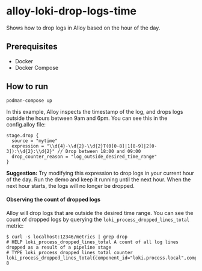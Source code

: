 # alloy-loki-drop-logs-time

Shows how to drop logs in Alloy based on the hour of the day.

## Prerequisites

- Docker
- Docker Compose

## How to run

```shell
podman-compose up
```

In this example, Alloy inspects the timestamp of the log, and drops logs outside the hours between 9am and 6pm. You can see this in the config.alloy file:

```
stage.drop {
  source = "mytime"
  expression = "\\d{4}-\\d{2}-\\d{2}T(0[0-8]|1[8-9]|2[0-3]):\\d{2}:\\d{2}" // Drop between 18:00 and 09:00
  drop_counter_reason = "log_outside_desired_time_range"
}
```

**Suggestion:** Try modifying this expression to drop logs in your current hour of the day. Run the demo and keep it running until the next hour. When the next hour starts, the logs will no longer be dropped.

#### Observing the count of dropped logs

Alloy will drop logs that are outside the desired time range. You can see the count of dropped logs by querying the `loki_process_dropped_lines_total` metric:

```
$ curl -s localhost:12346/metrics | grep drop
# HELP loki_process_dropped_lines_total A count of all log lines dropped as a result of a pipeline stage
# TYPE loki_process_dropped_lines_total counter
loki_process_dropped_lines_total{component_id="loki.process.local",component_path="/",reason="log_outside_desired_time_range"} 8
```


